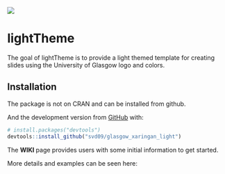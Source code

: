 
<!-- README.md is generated from README.Rmd. Please edit that file -->

[![](https://img.shields.io/badge/lifecycle-under%20development-blue.svg)](https://lifecycle.r-lib.org/articles/stages.html#under%20development)

# lightTheme

The goal of lightTheme is to provide a light themed template for
creating slides using the University of Glasgow logo and colors.

## Installation

The package is not on CRAN and can be installed from github.

And the development version from [GitHub](https://github.com/) with:

``` r
# install.packages("devtools")
devtools::install_github("svd09/glasgow_xaringan_light")
```

The **WIKI** page provides users with some initial information to get
started.

More details and examples can be seen here:
